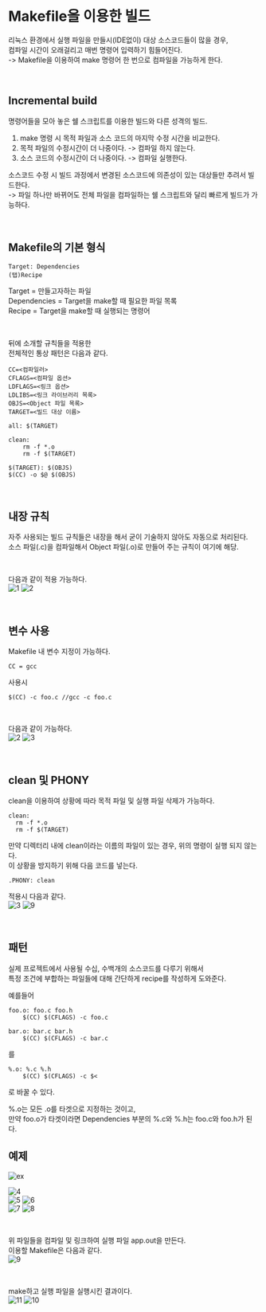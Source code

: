 # Makefile을 이용한 빌드
리눅스 환경에서 실행 파일을 만들시(IDE없이) 대상 소스코드들이 많을 경우,   
컴파일 시간이 오래걸리고 매번 명령어 입력하기 힘들어진다.   
-> Makefile을 이용하여 make 명령어 한 번으로 컴파일을 가능하게 한다.

<br>

## Incremental build
명령어들을 모아 놓은 쉘 스크립트를 이용한 빌드와 다른 성격의 빌드.   
1. make 명령 시 목적 파일과 소스 코드의 마지막 수정 시간을 비교한다.
2. 목적 파일의 수정시간이 더 나중이다. -> 컴파일 하지 않는다.
3. 소스 코드의 수정시간이 더 나중이다. -> 컴파일 실행한다.   

소스코드 수정 시 빌드 과정에서 변경된 소스코드에 의존성이 있는 대상들만 추려서 빌드한다.   
-> 파일 하나만 바뀌어도 전체 파일을 컴파일하는 쉘 스크립트와 달리 빠르게 빌드가 가능하다.

<br>

## Makefile의 기본 형식
```
Target: Dependencies   
(탭)Recipe   
```
Target = 만들고자하는 파일   
Dependencies = Target을 make할 때 필요한 파일 목록   
Recipe = Target을 make할 때 실행되는 명령어   

<br>

뒤에 소개할 규칙들을 적용한   
전체적인 통상 패턴은 다음과 같다.
```
CC=<컴파일러>
CFLAGS=<컴파일 옵션>
LDFLAGS=<링크 옵션>
LDLIBS=<링크 라이브러리 목록>
OBJS=<Object 파일 목록>
TARGET=<빌드 대상 이름>
 
all: $(TARGET)
 
clean:
    rm -f *.o
    rm -f $(TARGET)
 
$(TARGET): $(OBJS)
$(CC) -o $@ $(OBJS)
```

<br>

## 내장 규칙
자주 사용되는 빌드 규칙들은 내장을 해서 굳이 기술하지 않아도 자동으로 처리된다.   
소스 파일(.c)을 컴파일해서 Object 파일(.o)로 만들어 주는 규칙이 여기에 해당.   

<br>

다음과 같이 적용 가능하다.   
![1](https://github.com/HongryeolSeong/Study_Build/blob/main/refimg/m1.png)  ![2](https://github.com/HongryeolSeong/Study_Build/blob/main/refimg/m2.png)

<br>

## 변수 사용
Makefile 내 변수 지정이 가능하다.   
```
CC = gcc
```
사용시
```
$(CC) -c foo.c //gcc -c foo.c
```

<br>

다음과 같이  가능하다.   
![2](https://github.com/HongryeolSeong/Study_Build/blob/main/refimg/m2.png)  ![3](https://github.com/HongryeolSeong/Study_Build/blob/main/refimg/m3.png)   

<br>

## clean 및 PHONY
clean을 이용하여 상황에 따라 목적 파일 및 실행 파일 삭제가 가능하다.
```
clean:
  rm -f *.o
  rm -f $(TARGET)
```
만약 디렉터리 내에 clean이라는 이름의 파일이 있는 경우, 위의 명령이 실행 되지 않는다.   
이 상황을 방지하기 위해 다음 코드를 넣는다.   
```
.PHONY: clean
```
적용시 다음과 같다.   
![3](https://github.com/HongryeolSeong/Study_Build/blob/main/refimg/m3.png)  ![9](https://github.com/HongryeolSeong/Study_Build/blob/main/refimg/m9.png)   

<br>

## 패턴
실제 프로젝트에서 사용될 수십, 수백개의 소스코드를 다루기 위해서   
특정 조건에 부합하는 파일들에 대해 간단하게 recipe를 작성하게 도와준다.
<br>

예를들어
```
foo.o: foo.c foo.h
    $(CC) $(CFLAGS) -c foo.c
    
bar.o: bar.c bar.h
    $(CC) $(CFLAGS) -c bar.c
```
를
```
%.o: %.c %.h
    $(CC) $(CFLAGS) -c $<
```
로 바꿀 수 있다.
<br>

%.o는 모든 .o를 타겟으로 지정하는 것이고,   
만약 foo.o가 타겟이라면 Dependencies 부분의 %.c와 %.h는 foo.c와 foo.h가 된다.

## 예제
![ex](https://www.tuwlab.com/files/attach/images/2382/193/027/7e9501d245506aae63834478c8b28917.png)   

![4](https://github.com/HongryeolSeong/Study_Build/blob/main/refimg/m4.png)   
![5](https://github.com/HongryeolSeong/Study_Build/blob/main/refimg/m5.png)  ![6](https://github.com/HongryeolSeong/Study_Build/blob/main/refimg/m6.png)   
![7](https://github.com/HongryeolSeong/Study_Build/blob/main/refimg/m7.png)  ![8](https://github.com/HongryeolSeong/Study_Build/blob/main/refimg/m8.png)   

<br>

위 파일들을 컴파일 및 링크하여 실행 파일 app.out을 만든다.   
이용할 Makefile은 다음과 같다.   
![9](https://github.com/HongryeolSeong/Study_Build/blob/main/refimg/m9.png)   

<br>

make하고 실행 파일을 실행시킨 결과이다.   
![11](https://github.com/HongryeolSeong/Study_Build/blob/main/refimg/m11.png)  ![10](https://github.com/HongryeolSeong/Study_Build/blob/main/refimg/m10.png)

<br>
